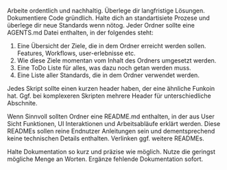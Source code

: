 Arbeite ordentlich und nachhaltig. Überlege dir langfristige Lösungen. Dokumentiere Code gründlich. Halte dich an standartisiete Prozese und überlege dir neue Standards wenn nötog. Jeder Ordner sollte eine AGENTS.md Datei enthalten, in der folgendes steht:
1. Eine Übersicht der Ziele, die in dem Ordner erreicht werden sollen. Features, Workflows, user-erlebnisse etc.
2. Wie diese Ziele momentan vom Inhalt des Ordners umgesetzt werden.
3. Eine ToDo Liste für alles, was dazu noch getan werden muss.
4. Eine Liste aller Standards, die in dem Ordner verwendet werden.

Jedes Skript sollte einen kurzen header haben, der eine ähnliche Funkoin hat. Ggf. bei komplexeren Skripten mehrere Header für unterschiedliche Abschnite.

Wenn Sinnvoll sollten Ordner eine README.md enthalten, in der aus User Sicht Funktionen, UI Interaktionen und Arbeitsabläufe erklärt werden. Diese READMEs sollen reine Endnutzer Anleitungen sein und dementsprechend keine technischen Details enthalten. Verlinken ggf. weitere READMEs.

Halte Dokumentation so kurz und präzise wie möglich. Nutze die geringst mögliche Menge an Worten.
Ergänze fehlende Dokumentation sofort.

